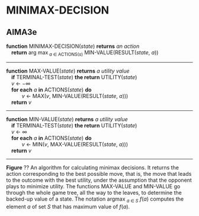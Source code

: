 # MINIMAX-DECISION

## AIMA3e
__function__ MINIMAX-DECISION(_state_) __returns__ _an action_  
&emsp;__return__ arg max<sub> _a_ &Element; ACTIONS(_s_)</sub> MIN\-VALUE(RESULT(_state_, _a_))  

---
__function__ MAX\-VALUE(_state_) __returns__ _a utility value_  
&emsp;__if__ TERMINAL\-TEST(_state_) __the return__ UTILITY(_state_)  
&emsp;_v_ &larr; &minus;&infin;  
&emsp;__for each__ _a_ __in__ ACTIONS(_state_) __do__  
&emsp;&emsp;&emsp;_v_ &larr; MAX(_v_, MIN\-VALUE(RESULT(_state_, _a_)))  
&emsp;__return__ _v_  

---
__function__ MIN\-VALUE(_state_) __returns__ _a utility value_  
&emsp;__if__ TERMINAL\-TEST(_state_) __the return__ UTILITY(_state_)  
&emsp;_v_ &larr; &infin;  
&emsp;__for each__ _a_ __in__ ACTIONS(_state_) __do__  
&emsp;&emsp;&emsp;_v_ &larr; MIN(_v_, MAX\-VALUE(RESULT(_state_, _a_)))  
&emsp;__return__ _v_  

---
__Figure__ ?? An algorithm for calculating minimax decisions. It returns the action corresponding to the best possible move, that is, the move that leads to the outcome with the best utility, under the assumption that the opponent plays to minimize utility. The functions MAX\-VALUE and MIN\-VALUE go through the whole game tree, all the way to the leaves, to determine the backed\-up value of a state. The notation argmax <sub>_a_ &Element; _S_</sub> _f_(_a_) computes the element _a_ of set _S_ that has maximum value of _f_(_a_).
